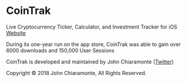 # CoinTrak
Live Cryptocurrency Ticker, Calculator, and Investment Tracker for iOS<br>
[Website](http://cointrak.me)

During its one-year run on the app store, CoinTrak was able to gain over 6000 downloads and 150,000 User Sessions

CoinTrak is developed and maintained by John Chiaramonte ([Twitter](http://twitter.com/jchiaramonte_))

Copyright © 2018 John Chiaramonte, All Rights Reserved.
